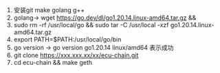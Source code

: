 1. 安装git make golang g++
2. golang-> wget  https://go.dev/dl/go1.20.14.linux-amd64.tar.gz && 
3. sudo rm -rf /usr/local/go && sudo tar -C /usr/local -xzf go1.20.14.linux-amd64.tar.gz
4. export PATH=$PATH:/usr/local/go/bin
5. go version -> go version go1.20.14 linux/amd64 表示成功
6. git clone https://xxx.xxx.xx/xx/ecu-chain.git
7. cd ecu-chain && make geth